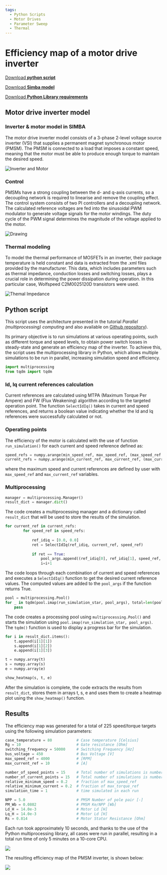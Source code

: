 ```yaml
---
tags:
  - Python Scripts
  - Motor Drives
  - Parameter Sweep
  - Thermal
---
```


# Efficiency map of a motor drive inverter

[Download **python script**](inverter_map.py)

[Download **Simba model**](inverter_map.jsimba)

[Download **Python Library requirements**](requirements.txt)


## Motor drive inverter model

### Inverter & motor model in SIMBA
The motor drive inverter model consists of a 3-phase 2-level voltage source inverter (VSI) that supplies a permanent magnet synchronous motor (PMSM). The PMSM is connected to a load that imposes a constant speed, meaning that the motor must be able to produce enough torque to maintain the desired speed.

![Inverter and Motor](fig/Inverter_et_Motor.png)

### Control
PMSMs have a strong coupling between the d- and q-axis currents, so a decoupling network is required to linearise and remove the coupling effect. The control system consists of two PI controllers and a decoupling network. The calculated reference voltages are fed into the sinusoidal PWM modulator to generate voltage signals for  the motor windings. The duty cycle of the PWM signal determines the magnitude of the voltage applied to the motor.

![Drawing](fig/Drawing.jpg)

### Thermal modeling
To model the thermal performance of MOSFETs in an inverter, their package temperature is held constant and data is extracted from the .xml files provided by the manufacturer. This data, which includes parameters such as thermal impedance, conduction losses and switching losses, plays a crucial role in determining the power dissipation during operation. In this particular case, Wolfspeed C2M0025120D transistors were used.

![Themal Impedance](fig/Thermal%20Impedance.png)

## Python script
This script uses the architecture presented in the tutorial *Parallel (multiprocessing) computing* and also available on [Github repository](https://github.com/aesim-tech/simba-python-examples/tree/main/05.%20Parallel%20Parameter%20Sweep)).

Its primary objective is to run simulations at various operating points, such as different torque and speed levels, to obtain power switch losses in steady-state and generate an efficiency map of the inverter. To achieve this, the script uses the multiprocessing library in Python, which allows multiple simulations to be run in parallel, increasing simulation speed and efficiency.

```py
import multiprocessing
from tqdm import tqdm
```
### Id, Iq current references calculation
Current references are calculated using MTPA (Maximum Torque Per Ampere) and FW (Flux Weakening) algorithm according to the targeted operation point. The function `SelectIdIq()` takes in current and speed references, and returns a boolean value indicating whether the Id and Iq references were successfully calculated or not.

### Operating points
The efficiency of the motor is calculated with the use of function `run_simulation()` for each current and speed reference defined as: 
```py 
speed_refs = numpy.arange(min_speed_ref, max_speed_ref, (max_speed_ref - min_speed_ref)/number_of_speed_points)
current_refs = numpy.arange(min_current_ref, max_current_ref, (max_current_ref - min_current_ref)/number_of_current_points)
``` 
where the maximum speed and current references are defined by user with  `max_speed_ref` and `max_current_ref` variables.

### Multiprocessing
```py
manager = multiprocessing.Manager()
result_dict = manager.dict()
```
The code creates a multiprocessing manager and a dictionary called `result_dict` that will be used to store the results of the simulation. 

```py
for current_ref in current_refs:
        for speed_ref in speed_refs:
            
            ref_idiq = [0.0, 0.0]
            ret = SelectIdIq(ref_idiq, current_ref, speed_ref)
            
            if ret == True:
                pool_args.append((ref_idiq[0], ref_idiq[1], speed_ref, case_temperature, Rg,  i, result_dict, lock));
                i=i+1
```
The code loops through each combination of current and speed references and executes a `SelectIdIq()` function to get the desired current reference values. The computed values are added to the `pool_args` if the function returns True.

```py
pool = multiprocessing.Pool()
for _ in tqdm(pool.imap(run_simulation_star, pool_args), total=len(pool_args)):
    pass
```
The code creates a processing pool using `multiprocessing.Pool()` and starts the simulation using `pool.imap(run_simulation_star, pool_args)`. The `tqdm()` function is used to display a progress bar for the simulation.

```py
for i in result_dict.items():
    t.append(i[1][1])
    s.append(i[1][2])
    e.append(i[1][3])

t = numpy.array(t)
s = numpy.array(s)
e = numpy.array(e)

show_heatmap(s, t, e)
```
After the simulation is complete, the code extracts the results from `result_dict`, stores them in arrays t, s, e and uses them to create a heatmap plot using the `show_heatmap()` function.

## Results
The efficiency map was generated for a total of 225 speed/torque targets using the following simulation parameters: 
```python
case_temperature = 80           # Case temperature [Celsius]
Rg = 10                         # Gate resistance [Ohm]
switching_frequency = 50000     # Switching Frequency [Hz]
bus_voltage = 450               # Bus Voltage [V]
max_speed_ref = 4000            # [RPM]
max_current_ref = 10            # [A]

number_of_speed_points = 15     # Total number of simulations is number_of_speed_points * number_of_current_points
number_of_current_points = 15   # Total number of simulations is number_of_speed_points * number_of_current_points
relative_minimum_speed = 0.2    # fraction of max_speed_ref
relative_minimum_current = 0.2  # fraction of max_torque_ref
simulation_time = 1             # time simulated in each run

NPP = 5.0                       # PMSM Number of pole pair [-]
PM_Wb = 0.0802                  # PMSM Ke/NPP [Wb]
Ld_H = 14.0e-3                  # Motor Ld [H]
Lq_H = 14.0e-3                  # Motor Ld [H]
Rs = 0.814                      # Motor Stator Resistance [Ohm]
```
Each run took approximately 10 seconds, and thanks to the use of the Python multiprocessing library, all cases were run in parallel, resulting in a total run time of only 5 minutes on a 10-core CPU. 

![](fig/Progress_bar.png)

The resulting efficiency map of the PMSM inverter, is shown below:

![](fig/Results_225_points.png)